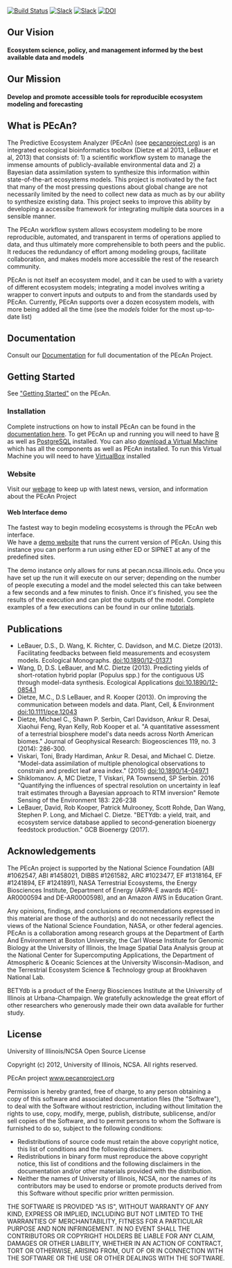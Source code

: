 [![Build Status](https://travis-ci.org/PecanProject/pecan.svg?branch=master)](https://travis-ci.org/PecanProject/pecan)
[![Slack](https://img.shields.io/badge/slack-login-green.svg)](https://pecanproject.slack.com/) 
[![Slack](https://img.shields.io/badge/slack-join_chat-green.svg)](https://join.slack.com/t/pecanproject/shared_invite/enQtMzkyODUyMjQyNTgzLWEzOTM1ZjhmYWUxNzYwYzkxMWVlODAyZWQwYjliYzA0MDA0MjE4YmMyOTFhMjYyMjYzN2FjODE4N2Y4YWFhZmQ)
[![DOI](https://zenodo.org/badge/4469/PecanProject/pecan.svg)](https://zenodo.org/badge/latestdoi/4469/PecanProject/pecan)



## Our Vision
#### Ecosystem science, policy, and management informed by the best available data and models

## Our Mission
#### Develop and promote accessible tools for reproducible ecosystem modeling and forecasting


## What is PEcAn?

The Predictive Ecosystem Analyzer (PEcAn) (see [pecanproject.org](http://pecanproject.org)) is an integrated ecological bioinformatics toolbox (Dietze et al 2013, LeBauer et al, 2013) that consists of: 1) a scientific workflow system to manage the immense amounts of publicly-available environmental data and 2) a Bayesian data assimilation system to synthesize this information within state-of-the-art ecosystems models. This project is motivated by the fact that many of the most pressing questions about global change are not necessarily limited by the need to collect new data as much as by our ability to synthesize existing data. This project seeks to improve this ability by developing a accessibe framework for integrating multiple data sources in a sensible manner.

The PEcAn workflow system allows ecosystem modeling to be more reproducible, automated, and transparent in terms of operations applied to data, and thus ultimately more comprehensible to both peers and the public. It reduces the redundancy of effort among modeling groups, facilitate collaboration, and makes models more accessible the rest of the research community.

PEcAn is not itself an ecosystem model, and it can be used to with a variety of different ecosystem models; integrating a model involves writing a wrapper to convert inputs and outputs to and from the standards used by PEcAn. Currently, PEcAn supports over a dozen ecosystem models, with more being added all the time (see the _models_ folder for the most up-to-date list)

## Documentation

Consult our [Documentation](https://pecanproject.github.io/pecan-documentation/) for full documentation of the PEcAn Project.

## Getting Started

See ["Getting Started"](https://pecanproject.github.io/pecan-documentation/getting-started.html) on the PEcAn.

### Installation

Complete instructions on how to install PEcAn can be found in the [documentation here](https://pecanproject.github.io/pecan-documentation/appendix.html). To get PEcAn up and running you will need to have [R](http://www.r-project.org) as well as [PostgreSQL](http://www.postgresql.org) installed. You can also [download a Virtual Machine](http://opensource.ncsa.illinois.edu/projects/artifacts.php?key=PECAN) which has all the components as well as PEcAn installed. To run this Virtual Machine you will need to have [VirtualBox](http://virtualbox.org) installed

### Website

Visit our [webage](https://pecanproject.github.io) to keep up with latest news, version, and information about the PEcAn Project

#### Web Interface demo
The fastest way to begin modeling ecosystems is through the PEcAn web interface.  
We have a [demo website](http://pecan.ncsa.illinois.edu/pecan) that runs the current version of PEcAn. Using this instance you can perform a run using either ED or SIPNET at any of the predefined sites.

The demo instance only allows for runs at pecan.ncsa.illinois.edu. Once you have set up the run it will execute on our server; depending on the number of people executing a model and the model selected this can take between a few seconds and a few minutes to finish. Once it's finished, you see the results of the execution and can plot the outputs of the model. Complete examples of a few executions can be found in our online [tutorials](http://pecanproject.github.io/tutorials.html).

## Publications

* LeBauer, D.S., D. Wang, K. Richter, C. Davidson, and M.C. Dietze (2013). Facilitating feedbacks between field measurements and ecosystem models. Ecological Monographs. [doi:10.1890/12-0137.1](http://dx.doi.org/10.1890/12-0137.1)
* Wang, D, D.S. LeBauer, and M.C. Dietze (2013). Predicting yields of short-rotation hybrid poplar (Populus spp.) for the contiguous US through model-data synthesis. Ecological Applications [doi:10.1890/12-0854.1](http://dx.doi.org/10.1890/12-0854.1)
* Dietze, M.C., D.S LeBauer, and R. Kooper (2013). On improving the communication between models and data. Plant, Cell, & Environment [doi:10.1111/pce.12043](http://dx.doi.org/10.1111/pce.12043)
* Dietze, Michael C., Shawn P. Serbin, Carl Davidson, Ankur R. Desai, Xiaohui Feng, Ryan Kelly, Rob Kooper et al. "A quantitative assessment of a terrestrial biosphere model's data needs across North American biomes." Journal of Geophysical Research: Biogeosciences 119, no. 3 (2014): 286-300.
* Viskari, Toni, Brady Hardiman, Ankur R. Desai, and Michael C. Dietze. "Model-data assimilation of multiple phenological observations to constrain and predict leaf area index." (2015) [doi:10.1890/14-0497.1](http://dx.doi.org/10.1890/14-0497.1)
* Shiklomanov. A, MC Dietze, T Viskari, PA Townsend, SP Serbin. 2016 "Quantifying the influences of spectral resolution on uncertainty in leaf trait estimates through a Bayesian approach to RTM inversion" Remote Sensing of the Environment 183: 226-238
* LeBauer, David, Rob Kooper, Patrick Mulrooney, Scott Rohde, Dan Wang, Stephen P. Long, and Michael C. Dietze. "BETYdb: a yield, trait, and ecosystem service database applied to second‐generation bioenergy feedstock production." GCB Bioenergy (2017).

## Acknowledgements

The PEcAn project is supported by the National Science Foundation (ABI #1062547, ABI #1458021, DIBBS #1261582, ARC #1023477, EF #1318164, EF #1241894, EF #1241891), NASA Terrestrial Ecosystems, the Energy Biosciences Institute, Department of Energy (ARPA-E awards #DE-AR0000594 and DE-AR0000598), and an Amazon AWS in Education Grant.

Any opinions, findings, and conclusions or recommendations expressed in this material are those of the author(s) and do not necessarily reflect the views of the National Science Foundation, NASA, or other federal agencies. PEcAn is a collaboration among research groups at the Department of Earth And Environment at Boston University, the Carl Woese Institute for Genomic Biology at the University of Illinois, the Image Spatial Data Analysis group at the National Center for Supercomputing Applications, the Department of Atmospheric & Oceanic Sciences at the University Wisconsin-Madison, and the Terrestrial Ecosystem Science & Technology group at Brookhaven National Lab.

BETYdb is a product of the Energy Biosciences Institute at the University of Illinois at Urbana-Champaign. We gratefully acknowledge the great effort of other researchers who generously made their own data available for further study.

## License

University of Illinois/NCSA Open Source License

Copyright (c) 2012, University of Illinois, NCSA.  All rights reserved.

PEcAn project
www.pecanproject.org

Permission is hereby granted, free of charge, to any person obtaining a copy of this software and associated documentation files (the  "Software"), to deal with the Software without restriction, including without limitation the rights to use, copy, modify, merge, publish, distribute, sublicense, and/or sell copies of the Software, and to permit persons to whom the Software is furnished to do so, subject to the following conditions:

- Redistributions of source code must retain the above copyright notice, this list of conditions and the following disclaimers.
- Redistributions in binary form must reproduce the above copyright notice, this list of conditions and the following disclaimers in the documentation and/or other materials provided with the distribution.
- Neither the names of University of Illinois, NCSA, nor the names of its contributors may be used to endorse or promote products derived from this Software without specific prior written permission.

THE SOFTWARE IS PROVIDED "AS IS", WITHOUT WARRANTY OF ANY KIND, EXPRESS OR IMPLIED, INCLUDING BUT NOT LIMITED TO THE WARRANTIES OF MERCHANTABILITY, FITNESS FOR A PARTICULAR PURPOSE AND NON INFRINGEMENT. IN NO EVENT SHALL THE CONTRIBUTORS OR COPYRIGHT HOLDERS BE LIABLE FOR ANY CLAIM, DAMAGES OR OTHER LIABILITY, WHETHER IN AN ACTION OF  CONTRACT, TORT OR OTHERWISE, ARISING FROM, OUT OF OR IN CONNECTION WITH THE SOFTWARE OR THE USE OR OTHER DEALINGS WITH THE SOFTWARE.
